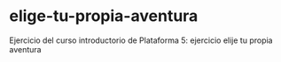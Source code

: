 # elige-tu-propia-aventura
Ejercicio del curso introductorio de Plataforma 5: ejercicio elije tu propia aventura
